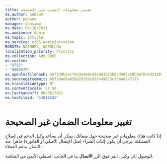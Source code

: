 ```yaml
---
title: تغيير معلومات الضمان غير الصحيحة
ms.author: pebaum
author: pebaum
manager: dansimp
ms.date: 03/16/2021
ms.audience: Admin
ms.topic: article
ms.service: o365-administration
ROBOTS: NOINDEX, NOFOLLOW
localization_priority: Priority
ms.collection: Adm_O365
ms.custom:
- "9755"
- "9005679"
ms.openlocfilehash: a5f239b7ecf9ddee88e3da083325b62d485ec8b06f0de32128fc6a750044af36
ms.sourcegitcommit: b5f7da89a650d2915dc652449623c78be6247175
ms.translationtype: HT
ms.contentlocale: ar-SA
ms.lasthandoff: 08/05/2021
ms.locfileid: "54018235"
---
```

# <a name="change-incorrect-warranty-information"></a>تغيير معلومات الضمان غير الصحيحة

إذا كانت هناك معلومات غير صحيحة حول ضمانك، يمكن أن يساعد وكيل الدعم في إصلاح المشكلة. يرجى أن يكون إثبات الشراء (مثل الإيصال الأصلي أو الفاتورة) جاهزا عند الاتصال بدعم العملاء.

للوصول إلى وكيل، انقر فوق الزر **الاتصال** بنا في الجانب السفلي الأيمن من الشاشة.